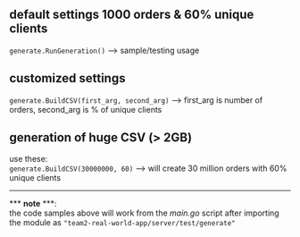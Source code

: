 ## default settings 1000 orders & 60% unique clients
`generate.RunGeneration()`  --> sample/testing usage

## customized settings
`generate.BuildCSV(first_arg, second_arg)` --> first_arg is number of orders, second_arg is % of unique clients

## generation of huge CSV (> 2GB)
use these:\
`generate.BuildCSV(30000000, 60)` --> will create 30 million orders with 60% unique clients

***
*** **note** ***:\
the code samples above will work from the *main.go* script after importing
the module as `"team2-real-world-app/server/test/generate"`